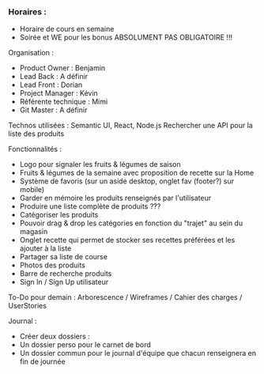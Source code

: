 ### Horaires : ###
- Horaire de cours en semaine
- Soirée et WE pour les bonus ABSOLUMENT PAS OBLIGATOIRE !!!

Organisation :
- Product Owner : Benjamin
- Lead Back : A définir
- Lead Front : Dorian
- Project Manager : Kévin
- Référente technique : Mimi
- Git Master : A définir

Technos utilisées :
Semantic UI, React, Node.js
Rechercher une API pour la liste des produits

Fonctionnalités : 
- Logo pour signaler les fruits & légumes de saison
- Fruits & légumes de la semaine avec proposition de recette sur la Home
- Système de favoris (sur un aside desktop, onglet fav (footer?) sur mobile)
- Garder en mémoire les produits renseignés par l'utilisateur
- Produire une liste complète de produits ???
- Catégoriser les produits
- Pouvoir drag & drop les catégories en fonction du "trajet" au sein du magasin
- Onglet recette qui permet de stocker ses recettes préférées et les ajouter à la liste
- Partager sa liste de course
- Photos des produits
- Barre de recherche produits
- Sign In / Sign Up utilisateur

To-Do pour demain :
Arborescence / Wireframes / Cahier des charges / UserStories

Journal : 
- Créer deux dossiers :
- Un dossier perso pour le carnet de bord
- Un dossier commun pour le journal d'équipe que chacun renseignera en fin de journée